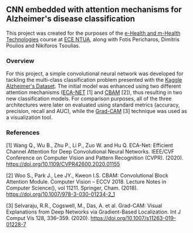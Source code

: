 ## CNN embedded with attention mechanisms for Alzheimer's disease classification 

This project was created for the purposes of the [e-Health and m-Health Technologies](https://www.biosim.ntua.gr/en/course/10) course at [ECE NTUA](https://www.ece.ntua.gr/en), along with Fotis Pericharos, Dimitris Poulios and Nikiforos Tsoulias. 

### Overview
For this project, a simple convolutional neural network was developed for tackling the multi-class classification problem presented with the [Kaggle Alzheimer's Dataset](https://www.kaggle.com/datasets/tourist55/alzheimers-dataset-4-class-of-images). The initial model was enhanced using two different attention mechanisms ([ECA-NET](https://blog.paperspace.com/attention-mechanisms-in-computer-vision-ecanet/) [1] and [CBAM](https://github.com/kobiso/CBAM-keras/blob/master/models/attention_module.py) [2]), thus resulting in two new classification models. For comparison purposes, all of the three architectures were later on evaluated using standard metrics (accuracy, precision, recall and AUC), while the [Grad-CAM](https://pyimagesearch.com/2020/03/09/grad-cam-visualize-class-activation-maps-with-keras-tensorflow-and-deep-learning/) [3] technique was used as a visualization tool. 

### References 

[1] Wang Q., Wu B., Zhu P., Li P., Zuo W. and Hu Q. ECA-Net: Efficient Channel Attention for Deep Convolutional Neural Networks. IEEE/CVF Conference on Computer Vision and Pattern Recognition (CVPR). (2020). https://doi.org/10.1109/CVPR42600.2020.01155

[2] Woo S., Park J., Lee JY., Kweon I.S. CBAM: Convolutional Block Attention Module. Computer Vision – ECCV 2018. Lecture Notes in Computer Science(), vol 11211. Springer, Cham. (2018). https://doi.org/10.1007/978-3-030-01234-2_1

[3] Selvaraju, R.R., Cogswell, M., Das, A. et al. Grad-CAM: Visual Explanations from Deep Networks via Gradient-Based Localization. Int J Comput Vis 128, 336–359. (2020). https://doi.org/10.1007/s11263-019-01228-7
